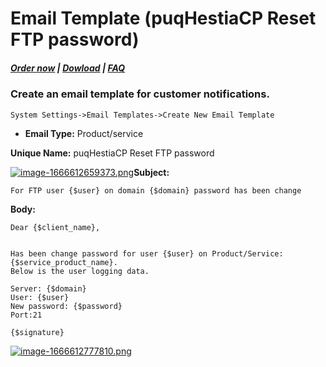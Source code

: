# Email Template (puqHestiaCP Reset FTP password)

#####  [Order now](https://panel.puqcloud.com/index.php?rp=/store/whmcs-module-hestiacp) | [Dowload](https://download.puqcloud.com/WHMCS/servers/PUQ_WHMCS-HestiaCP/) | [FAQ](https://faq.puqcloud.com/)

### Create an email template for customer notifications.

```
System Settings->Email Templates->Create New Email Template
```

- **Email Type:** Product/service

**Unique Name:** puqHestiaCP Reset FTP password

[![image-1666612659373.png](https://doc.puq.info/uploads/images/gallery/2022-10/scaled-1680-/image-1666612659373.png)](https://doc.puq.info/uploads/images/gallery/2022-10/image-1666612659373.png)**Subject:**

```
For FTP user {$user} on domain {$domain} password has been change
```

**Body:**

```
Dear {$client_name},


Has been change password for user {$user} on Product/Service: {$service_product_name}. 
Below is the user logging data.

Server: {$domain}
User: {$user}
New password: {$password}
Port:21

{$signature}
```

[![image-1666612777810.png](https://doc.puq.info/uploads/images/gallery/2022-10/scaled-1680-/image-1666612777810.png)](https://doc.puq.info/uploads/images/gallery/2022-10/image-1666612777810.png)
